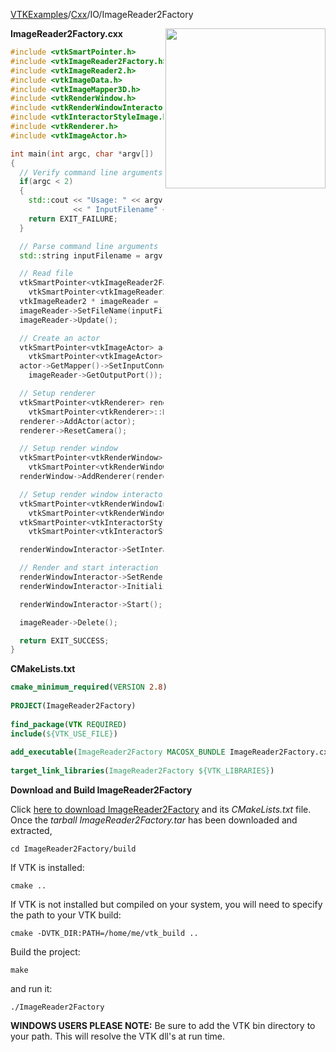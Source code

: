 [VTKExamples](/index/)/[Cxx](/Cxx)/IO/ImageReader2Factory

<img align="right" src="https://github.com/lorensen/VTKExamples/blob/gh-pages/Testing/Baseline/IO/TestImageReader2Factory.png?raw=true" width="256" />

**ImageReader2Factory.cxx**
```c++
#include <vtkSmartPointer.h>
#include <vtkImageReader2Factory.h>
#include <vtkImageReader2.h>
#include <vtkImageData.h>
#include <vtkImageMapper3D.h>
#include <vtkRenderWindow.h>
#include <vtkRenderWindowInteractor.h>
#include <vtkInteractorStyleImage.h>
#include <vtkRenderer.h>
#include <vtkImageActor.h>

int main(int argc, char *argv[])
{
  // Verify command line arguments
  if(argc < 2)
  {
    std::cout << "Usage: " << argv[0]
              << " InputFilename" << std::endl;
    return EXIT_FAILURE;
  }

  // Parse command line arguments
  std::string inputFilename = argv[1];

  // Read file
  vtkSmartPointer<vtkImageReader2Factory> readerFactory =
    vtkSmartPointer<vtkImageReader2Factory>::New();
  vtkImageReader2 * imageReader = readerFactory->CreateImageReader2(inputFilename.c_str());
  imageReader->SetFileName(inputFilename.c_str());
  imageReader->Update();

  // Create an actor
  vtkSmartPointer<vtkImageActor> actor =
    vtkSmartPointer<vtkImageActor>::New();
  actor->GetMapper()->SetInputConnection(
    imageReader->GetOutputPort());

  // Setup renderer
  vtkSmartPointer<vtkRenderer> renderer =
    vtkSmartPointer<vtkRenderer>::New();
  renderer->AddActor(actor);
  renderer->ResetCamera();

  // Setup render window
  vtkSmartPointer<vtkRenderWindow> renderWindow =
    vtkSmartPointer<vtkRenderWindow>::New();
  renderWindow->AddRenderer(renderer);

  // Setup render window interactor
  vtkSmartPointer<vtkRenderWindowInteractor> renderWindowInteractor =
    vtkSmartPointer<vtkRenderWindowInteractor>::New();
  vtkSmartPointer<vtkInteractorStyleImage> style =
    vtkSmartPointer<vtkInteractorStyleImage>::New();

  renderWindowInteractor->SetInteractorStyle(style);

  // Render and start interaction
  renderWindowInteractor->SetRenderWindow(renderWindow);
  renderWindowInteractor->Initialize();

  renderWindowInteractor->Start();

  imageReader->Delete();

  return EXIT_SUCCESS;
}
```
**CMakeLists.txt**
```cmake
cmake_minimum_required(VERSION 2.8)
 
PROJECT(ImageReader2Factory)
 
find_package(VTK REQUIRED)
include(${VTK_USE_FILE})
 
add_executable(ImageReader2Factory MACOSX_BUNDLE ImageReader2Factory.cxx)
 
target_link_libraries(ImageReader2Factory ${VTK_LIBRARIES})
```

**Download and Build ImageReader2Factory**

Click [here to download ImageReader2Factory](https://github.com/lorensen/VTKWikiExamplesTarballs/raw/master/ImageReader2Factory.tar) and its *CMakeLists.txt* file.
Once the *tarball ImageReader2Factory.tar* has been downloaded and extracted,
```
cd ImageReader2Factory/build 
```
If VTK is installed:
```
cmake ..
```
If VTK is not installed but compiled on your system, you will need to specify the path to your VTK build:
```
cmake -DVTK_DIR:PATH=/home/me/vtk_build ..
```
Build the project:
```
make
```
and run it:
```
./ImageReader2Factory
```
**WINDOWS USERS PLEASE NOTE:** Be sure to add the VTK bin directory to your path. This will resolve the VTK dll's at run time.

